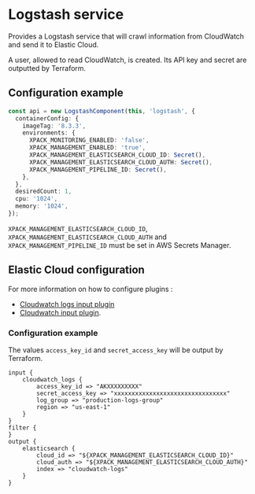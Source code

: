 # Logstash service

Provides a Logstash service that will crawl information from CloudWatch and send it to Elastic Cloud.

A user, allowed to read CloudWatch, is created.
Its API key and secret are outputted by Terraform.

## Configuration example

```typescript
const api = new LogstashComponent(this, 'logstash', {
  containerConfig: {
    imageTag: '8.3.3',
    environments: {
      XPACK_MONITORING_ENABLED: 'false',
      XPACK_MANAGEMENT_ENABLED: 'true',
      XPACK_MANAGEMENT_ELASTICSEARCH_CLOUD_ID: Secret(),
      XPACK_MANAGEMENT_ELASTICSEARCH_CLOUD_AUTH: Secret(),
      XPACK_MANAGEMENT_PIPELINE_ID: Secret(),
    },
  },
  desiredCount: 1,
  cpu: '1024',
  memory: '1024',
});
```

`XPACK_MANAGEMENT_ELASTICSEARCH_CLOUD_ID`, `XPACK_MANAGEMENT_ELASTICSEARCH_CLOUD_AUTH`
and `XPACK_MANAGEMENT_PIPELINE_ID` must be set in AWS Secrets Manager.

## Elastic Cloud configuration

For more information on how to configure plugins :

- [Cloudwatch logs input plugin](https://github.com/lukewaite/logstash-input-cloudwatch-logs)
- [Cloudwatch input plugin](https://www.elastic.co/guide/en/logstash/current/plugins-inputs-cloudwatch.html).

### Configuration example

The values `access_key_id` and `secret_access_key` will be output by Terraform.

```text
input {
    cloudwatch_logs {
        access_key_id => "AKXXXXXXXXX"
        secret_access_key => "xxxxxxxxxxxxxxxxxxxxxxxxxxxxxxxx"
        log_group => "production-logs-group"
        region => "us-east-1"
    }
}
filter {
}
output {
    elasticsearch {
        cloud_id => "${XPACK_MANAGEMENT_ELASTICSEARCH_CLOUD_ID}"
        cloud_auth => "${XPACK_MANAGEMENT_ELASTICSEARCH_CLOUD_AUTH}"
        index => "cloudwatch-logs"
    }
}
```

